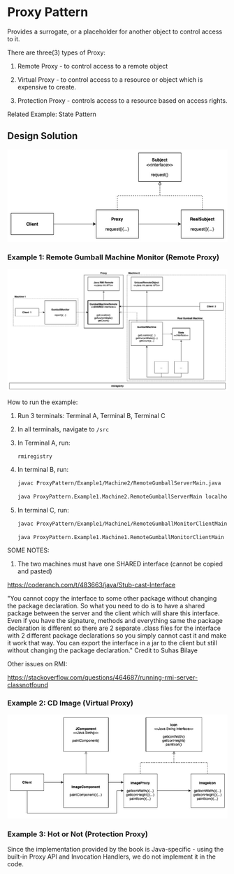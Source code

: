 # Proxy Pattern

Provides a surrogate, or a placeholder for another object to control access to it.

There are three(3) types of Proxy:

1. Remote Proxy - to control access to a remote object

2. Virtual Proxy - to control access to a resource or object which is expensive to create.

3. Protection Proxy - controls access to a resource based on access rights.

Related Example: State Pattern

## Design Solution

![Proxy Pattern Solution](images/Proxy-solution.jpg)

### Example 1: Remote Gumball Machine Monitor (Remote Proxy)

![Proxy Pattern Example 1](images/Proxy-example1.jpg)

How to run the example:

1. Run 3 terminals: Terminal A, Terminal B, Terminal C

2. In all terminals, navigate to `/src`

3. In Terminal A, run:

    ```
    rmiregistry
    ```

4. In terminal B, run:

    ```bash
    javac ProxyPattern/Example1/Machine2/RemoteGumballServerMain.java
    ``` 

    ```bash
    java ProxyPattern.Example1.Machine2.RemoteGumballServerMain localhost 15
    ```
   
4. In terminal C, run:

    ```bash
    javac ProxyPattern/Example1/Machine1/RemoteGumballMonitorClientMain.java
    ``` 

    ```bash
    java ProxyPattern.Example1.Machine1.RemoteGumballMonitorClientMain
    ```
   
SOME NOTES:

1. The two machines must have one SHARED interface (cannot be copied and pasted)

https://coderanch.com/t/483663/java/Stub-cast-Interface

"You cannot copy the interface to some other package without changing the package declaration. So what you need to do is to have a shared package between the server and the client which will share this interface. Even if you have the signature, methods and everything same the package declaration is different so there are 2 separate .class files for the interface with 2 different package declarations so you simply cannot cast it and make it work that way. You can export the interface in a jar to the client but still without changing the package declaration." Credit to Suhas Bilaye

Other issues on RMI:

https://stackoverflow.com/questions/464687/running-rmi-server-classnotfound


### Example 2: CD Image (Virtual Proxy)

![Proxy Pattern Example 2](images/Proxy-example2.jpg)

### Example 3: Hot or Not (Protection Proxy)

Since the implementation provided by the book is Java-specific - using the built-in Proxy API and Invocation Handlers, we do not implement it in the code.




